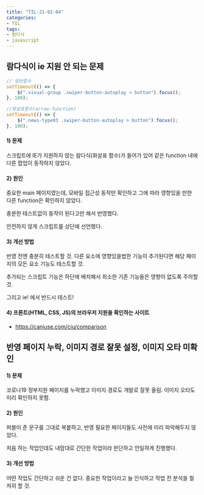 ```yaml
---
title: "TIL-21-02-04"
categories: 
- TIL
tags:
- 람다식 
- javascript
---
```



## 람다식이 ie 지원 안 되는 문제

```javascript
// 일반함수
setTimeout(() => {
	$(".visual-group .swiper-button-autoplay > button").focus();
}, 100);

//화살표함수(arrow-function)
setTimeout(() => {
	$(".news-type03 .swiper-button-autoplay > button").focus();
}, 100);
```

#### 1) 문제

스크립트에 IE가 지원하지 않는 람다식(화살표 함수)가 들어가 있어 같은 function 내에 다른 팝업이 동작하지 않았다.

#### 2) 원인 

중요한 main 페이지였는데, 모바일 접근성 동작만 확인하고 그에 따라 영향있을 만한 다른 function은 확인하지 않았다. 

충분한 테스트없이 동작이 된다고만 해서 반영했다.

안전하지 않게 스크립트를 상단에 선언했다.

#### 3) 개선 방법

반영 전엔 충분히 테스트할 것. 다른 요소에 영향있을법한 기능이 추가된다면 해당 페이지의 모든 요소 기능도 테스트할 것.  

추가되는 스크립트 기능은 하단에 배치해서 최소한 기존 기능들은 영향이 없도록 주의할 것.

그리고 ie! 에서 반드시 테스트!

#### 4) 프론트(HTML, CSS, JS)의 브라우저 지원을 확인하는 사이트

* https://caniuse.com/ciu/comparison




## 반영 페이지 누락, 이미지 경로 잘못 설정, 이미지 오타 미확인

#### 1) 문제

코로나19 정부지원 페이지를 누락했고 이미지 경로도 개발로 잘못 올림. 이미지 오타도 미리 확인하지 못함.

#### 2) 원인 

퍼블이 준 문구를 그대로 복붙하고, 반영 필요한 페이지들도 사전에 미리 파악해두지 않았다. 

처음 하는 작업인데도 내맘대로 간단한 작업이라 판단하고 안일하게 진행했다.


#### 3) 개선 방법 

어떤 작업도 간단하고 쉬운 건 없다. 중요한 작업이라고 늘 인식하고 작업 전 분석을 철저히 할 것.


